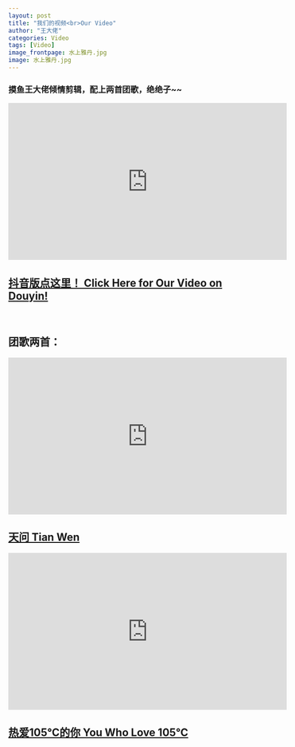 ```yaml
---
layout: post
title: "我们的视频<br>Our Video"
author: "王大佬"
categories: Video
tags: [Video]
image_frontpage: 水上雅丹.jpg
image: 水上雅丹.jpg
---
```


### 摸鱼王大佬倾情剪辑，配上两首团歌，绝绝子~~

<iframe width="560" height="315" src='https://player.youku.com/embed/XNTE3MjE4Njc3Ng==' frameborder="0" allowfullscreen></iframe>

## [抖音版点这里！ Click Here for Our Video on Douyin!](https://v.douyin.com/eCqPv9T/)

<br>

## 团歌两首：

<iframe width="560" height="315" src="https://www.youtube.com/embed/53nrK_sxdbw" title="YouTube video player" frameborder="0" allow="accelerometer; autoplay; clipboard-write; encrypted-media; gyroscope; picture-in-picture" allowfullscreen></iframe>

## [天问 Tian Wen](https://www.bilibili.com/video/BV1WA411K7EN?share_source=copy_web)

<iframe width="560" height="315" src="https://www.youtube.com/embed/JXU153ck9Ao" title="YouTube video player" frameborder="0" allow="accelerometer; autoplay; clipboard-write; encrypted-media; gyroscope; picture-in-picture" allowfullscreen></iframe>

## [热爱105℃的你 You Who Love 105°C](https://y.qq.com/n/ryqq/player)


